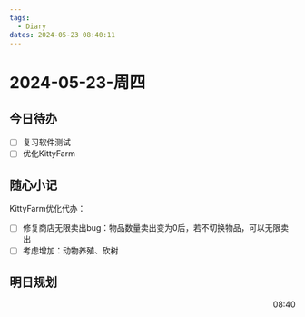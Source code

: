 ```yaml
---
tags:
  - Diary
dates: 2024-05-23 08:40:11
---
```

# 2024-05-23-周四

## 今日待办

- [ ] 复习软件测试
- [ ] 优化KittyFarm

## 随心小记

KittyFarm优化代办：

- [ ] 修复商店无限卖出bug：物品数量卖出变为0后，若不切换物品，可以无限卖出
- [ ] 考虑增加：动物养殖、砍树
## 明日规划


<p align="right">08:40<p/>
